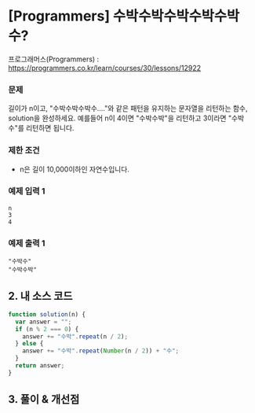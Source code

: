 # [Programmers] 수박수박수박수박수박수?

프로그래머스(Programmers) : https://programmers.co.kr/learn/courses/30/lessons/12922

### 문제

길이가 n이고, "수박수박수박수...."와 같은 패턴을 유지하는 문자열을 리턴하는 함수, solution을 완성하세요. 예를들어 n이 4이면 "수박수박"을 리턴하고 3이라면 "수박수"를 리턴하면 됩니다.

### 제한 조건

- n은 길이 10,000이하인 자연수입니다.

### 예제 입력 1

```
n
3
4
```

### 예제 출력 1

```
"수박수"
"수박수박"
```

## 2. 내 소스 코드

```javascript
function solution(n) {
  var answer = "";
  if (n % 2 === 0) {
    answer += "수박".repeat(n / 2);
  } else {
    answer += "수박".repeat(Number(n / 2)) + "수";
  }
  return answer;
}
```

## 3. 풀이 & 개선점
